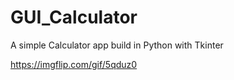 # GUI_Calculator
A simple Calculator app build in Python with Tkinter

https://imgflip.com/gif/5qduz0
